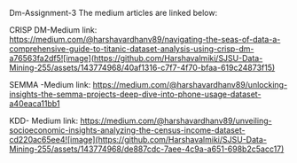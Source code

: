 Dm-Assignment-3
The medium articles are linked below:

CRISP DM-Medium link: https://medium.com/@harshavardhanv89/navigating-the-seas-of-data-a-comprehensive-guide-to-titanic-dataset-analysis-using-crisp-dm-a76563fa2df5![image](https://github.com/Harshavalmiki/SJSU-Data-Mining-255/assets/143774968/40af1316-c7f7-4f70-bfaa-619c24873f15)

SEMMA -Medium link: https://medium.com/@harshavardhanv89/unlocking-insights-the-semma-projects-deep-dive-into-phone-usage-dataset-a40eaca11bb1

KDD- Medium link:
https://medium.com/@harshavardhanv89/unveiling-socioeconomic-insights-analyzing-the-census-income-dataset-cd220ac65ee4![image](https://github.com/Harshavalmiki/SJSU-Data-Mining-255/assets/143774968/de887cdc-7aee-4c9a-a651-698b2c5acc17)
